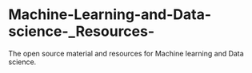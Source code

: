 # Machine-Learning-and-Data-science-_Resources-
The open source material and resources for Machine learning and Data science. 
